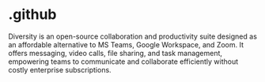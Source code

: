 # .github
Diversity is an open-source collaboration and productivity suite designed as an affordable alternative to MS Teams, Google Workspace, and Zoom. It offers messaging, video calls, file sharing, and task management, empowering teams to communicate and collaborate efficiently without costly enterprise subscriptions.
